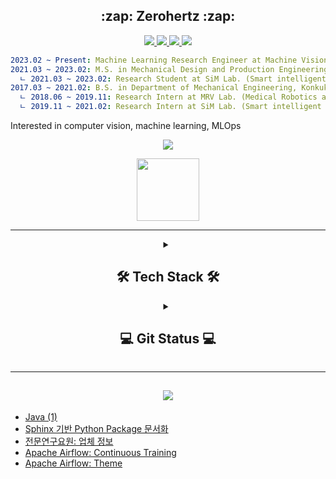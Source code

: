 <h2 align = "center">
    :zap: Zerohertz :zap:
</h2>
<p align = "center">
    <a href="https://github.com/Zerohertz/Zerohertz/blob/main/CV.pdf">
        <img src="https://img.shields.io/badge/Curriculum Vitae-5C3EE8?style=for-the-badge&logo=OpenCV&logoColor=white"/>
    </a>
    <a href = "https://scholar.google.com/citations?user=TxiJyc0AAAAJ">
        <img src="https://img.shields.io/badge/Google Scholar-4285F4?style=for-the-badge&logo=googlescholar&logoColor=white"/>
    </a>
    <a href = "https://www.linkedin.com/in/hyogeun-oh-67470b242/">
        <img src="https://img.shields.io/badge/LinkedIn-0A66C2?style=for-the-badge&logo=LinkedIn&logoColor=white"/>
    </a>
    <a href="mailto:ohg3417@gmail.com">
        <img src="https://img.shields.io/badge/Gmail-EA4335?style=for-the-badge&logo=Gmail&logoColor=white"/>
    </a>
</p>

~~~yaml
2023.02 ~ Present: Machine Learning Research Engineer at Machine Vision R&D Department, AgileSoDA, Korea
2021.03 ~ 2023.02: M.S. in Mechanical Design and Production Engineering, Konkuk University, Korea
  ㄴ 2021.03 ~ 2023.02: Research Student at SiM Lab. (Smart intelligent Manufacturing system Laboratory)
2017.03 ~ 2021.02: B.S. in Department of Mechanical Engineering, Konkuk University, Korea
  ㄴ 2018.06 ~ 2019.11: Research Intern at MRV Lab. (Medical Robotics and Virtual Reality Laboratory)
  ㄴ 2019.11 ~ 2021.02: Research Intern at SiM Lab. (Smart intelligent Manufacturing system Laboratory)
~~~

Interested in computer vision, machine learning, MLOps

<p align="center">
    <img src="https://hits.seeyoufarm.com/api/count/incr/badge.svg?url=https%3A%2F%2Fgithub.com%2FZerohertz&count_bg=%23800a0a&title_bg=%23f00a0a&icon=&icon_color=%23E7E7E7&title=hits&edge_flat=false"/>
</p>


<div align="center">
    <img width=100 src="https://github.githubassets.com/images/mona-loading-dark.gif">
</div>

---

<details>
<summary align="center">
<h2 align = "center">
    🛠️ Tech Stack 🛠️
</h2>
</summary>
<div align="center">

<h3 align = "center">
    Proficient in
</h3>

<p align = "center">
    <img src="https://img.shields.io/badge/Python-3766AB?style=flat-square&logo=Python&logoColor=white"/> <img src="https://img.shields.io/badge/MATLAB-800a0a?style=flat-square&logo=McDonald's&logoColor=white"/>
</p>

<h4 align = "center">
    Python Module
</h4>

<p align = "center">
    <img src="https://img.shields.io/badge/NumPy-013243?style=flat-square&logo=NumPy&logoColor=white"/> <img src="https://img.shields.io/badge/pandas-150458?style=flat-square&logo=pandas&logoColor=white"/> <img src="https://img.shields.io/badge/Matplotlib-3F4F75?style=flat-square&logo=Soundcharts&logoColor=white"/>
</p>
<p align = "center">
    <img src="https://img.shields.io/badge/scikit--learn-F7931E?style=flat-square&logo=scikit-learn&logoColor=white"/> <img src="https://img.shields.io/badge/PyTorch-EE4C2C?style=flat-square&logo=PyTorch&logoColor=white"/> <img src="https://img.shields.io/badge/TensorFlow-FF6F00?style=flat-square&logo=TensorFlow&logoColor=white"/>
</p>
<p align = "center">
    <img src="https://img.shields.io/badge/OpenCV-5C3EE8?style=flat-square&logo=OpenCV&logoColor=white"/> <img src="https://img.shields.io/badge/FastAPI-009688?style=flat-square&logo=FastAPI&logoColor=white"/> <img src="https://img.shields.io/badge/Streamlit-FF4B4B?style=flat-square&logo=Streamlit&logoColor=white"/> <img src="https://img.shields.io/badge/Gradio-EE8332?style=flat-square&logo=Openlayers&logoColor=white"/>
</p>

<h3 align = "center">
    Familiar with
</h3>

<p align = "center">
    <img src="https://img.shields.io/badge/C-A8B9CC?style=flat-square&logo=C&logoColor=white"/> <img src="https://img.shields.io/badge/C++-00599C?style=flat-square&logo=Cplusplus&logoColor=white"/> <img src="https://img.shields.io/badge/Cython-00599C?style=flat-square&logo=Python&logoColor=white"/> <img src="https://img.shields.io/badge/Docker-2496ED?style=flat-square&logo=Docker&logoColor=white"/> <img src="https://img.shields.io/badge/Kubernetes-326CE5?style=flat-square&logo=Kubernetes&logoColor=white"/> <img src="https://img.shields.io/badge/ONNX-005CED?style=flat-square&logo=ONNX&logoColor=white"/> <img src="https://img.shields.io/badge/R-276DC3?style=flat-square&logo=R&logoColor=white"/> <img src="https://img.shields.io/badge/TensorRT-76B900?style=flat-square&logo=nvidia&logoColor=white"/> <img src="https://img.shields.io/badge/Triton%20Inference%20Server-76B900?style=flat-square&logo=nvidia&logoColor=white"/>
</p>

<h3 align = "center">
    Experience with
</h3>

<p align = "center">
    <img src="https://img.shields.io/badge/Amazon EC2-FF9900?style=flat-square&logo=Amazon EC2&logoColor=white"/> <img src="https://img.shields.io/badge/Apache Airflow-017CEE?style=flat-square&logo=Apache Airflow&logoColor=white"/> <img src="https://img.shields.io/badge/Apache Kafka-231F20?style=flat-square&logo=ApacheKafka&logoColor=white"/> <img src="https://img.shields.io/badge/Argo CD-EF7B4D?style=flat-square&logo=Argo&logoColor=white"/> <img src="https://img.shields.io/badge/GitHub Actions-2088FF?style=flat-square&logo=GitHub Actions&logoColor=white"/> <img src="https://img.shields.io/badge/Go-00ACD7?style=flat-square&logo=Go&logoColor=white"/> <img src="https://img.shields.io/badge/Grafana-F46800?style=flat-square&logo=Grafana&logoColor=white"/> <img src="https://img.shields.io/badge/MLflow-0194E2?style=flat-square&logo=MLflow&logoColor=white"/> <img src="https://img.shields.io/badge/MySQL-4479A1?style=flat-square&logo=MySQL&logoColor=white"/> <img src="https://img.shields.io/badge/PostgreSQL-4169E1?style=flat-square&logo=PostgreSQL&logoColor=white"/> <img src="https://img.shields.io/badge/Prometheus-E6522C?style=flat-square&logo=Prometheus&logoColor=white"/> <img src="https://img.shields.io/badge/Traefik Proxy-24A1C1?style=flat-square&logo=Traefik Proxy&logoColor=white"/>
</p>

<h3 align = "center">
    Previous experience
</h3>

<p align = "center">
    <img src="https://img.shields.io/badge/Ansys-FFB71B?style=flat-square&logo=Ansys&logoColor=white"/> <img src="https://img.shields.io/badge/Arduino-00979D?style=flat-square&logo=Arduino&logoColor=white"/> <img src="https://img.shields.io/badge/Catia-005386?style=flat-square&logo=Dassault Systèmes&logoColor=white"/> <img src="https://img.shields.io/badge/LabVIEW-FFDB00?style=flat-square&logo=LabVIEW&logoColor=white"/> <img src="https://img.shields.io/badge/Raspberry Pi-A22846?style=flat-square&logo=RaspberryPi&logoColor=white"/> <img src="https://img.shields.io/badge/Unreal Engine-0E1128?style=flat-square&logo=UnrealEngine&logoColor=white"/>
</p>

</div>
</details>

<details>
<summary align="center">
<h2 align = "center">
    💻 Git Status 💻
</h2>
</summary>
<div align="center">

<img align="center" src="https://github-readme-stats-zerohertz.vercel.app/api?username=zerohertz&card_width=500&hide_title=true&show_icons=true&count_private=true&text_color=800a0a&icon_color=800a0a&border_color=800a0a&bg_color=ffffff&ring_color=a00a0a"/>
</br>
<img align="center" src="https://github-readme-stats.vercel.app/api/top-langs/?username=zerohertz&card_width=500&layout=compact&hide=Jupyter%20Notebook,HTML,CSS,JavaScript,XSLT,Stylus,Nunjucks&langs_count=10&hide_title=true&text_color=800a0a&icon_color=800a0a&border_color=800a0a&bg_color=ffffff&ring_color=a00a0a"/>    
    
</div>
</details>

---

<h2 align = "center">
    <a href = "https://zerohertz.github.io/">
        <img src="https://img.shields.io/badge/Zerohertz's%20Blog-800a0a?style=for-the-badge&logo=beatsbydre&logoColor=white"/>
    </a>
</h2>

<!-- BLOG-POST-LIST:START -->
- [Java &lpar;1&rpar;](https://zerohertz.github.io/java-1/)
- [Sphinx 기반 Python Package 문서화](https://zerohertz.github.io/sphinx/)
- [전문연구요원: 업체 정보](https://zerohertz.github.io/awesome-jmy/)
- [Apache Airflow: Continuous Training](https://zerohertz.github.io/airflow-ct/)
- [Apache Airflow: Theme](https://zerohertz.github.io/airflow-theme/)
<!-- BLOG-POST-LIST:END -->
